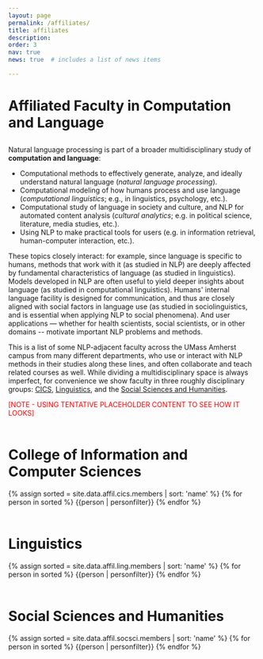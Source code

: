 ```yaml
---
layout: page
permalink: /affiliates/
title: affiliates
description:
order: 3
nav: true
news: true  # includes a list of news items

---
```



<h1 style="padding-bottom:10px">Affiliated Faculty in Computation and Language</h1>

<p>
Natural language processing is part of a broader multidisciplinary study of <b>computation and language</b>: 
</p>

<ul>
  <li>Computational methods to effectively generate, analyze, and ideally understand natural language (<i>natural language processing</i>).</li>
  <li>Computational modeling of how humans process and use language (<i>computational linguistics</i>; e.g., in linguistics, psychology, etc.).</li>
  <li>Computational study of language in society and culture, and NLP for automated content analysis (<i>cultural analytics</i>; e.g. in political science, literature, media studies, etc.).</li>
  <li>Using NLP to make practical tools for users (e.g. in information retrieval, human-computer interaction, etc.).</li>
</ul>

<p>These topics closely interact: for example, since language is specific to humans, methods that work with it (as studied in NLP) are deeply affected by fundamental characteristics of language (as studied in linguistics). Models developed in NLP are often useful to yield deeper insights about language (as studied in computational linguistics). 
Humans' internal language facility is designed for communication, and thus are closely aligned with social factors in language use (as studied in sociolinguistics, and is essential when applying NLP to social phenomena). And user applications — whether for health scientists, social scientists, or in other domains -- motivate important NLP problems and methods.

<p>This is a list of some NLP-adjacent faculty across the UMass Amherst campus from many different departments, who use or interact with NLP methods in their studies along these lines, and often collaborate and teach related courses as well.
While dividing a multidisciplinary space is always imperfect, for convenience
we show faculty in three roughly disciplinary groups:
<a href="#cics">CICS</a>,
<a href="#ling">Linguistics</a>, and 
the <a href="#socsci">Social Sciences and Humanities</a>.
</p>

<div style="color:red">[NOTE - USING TENTATIVE PLACEHOLDER CONTENT TO SEE HOW IT LOOKS]</div>


<a name="cics"></a>
<h1 style="padding-top: 20px">College of Information and Computer Sciences</h1>
<div class="row">
{% assign sorted = site.data.affil.cics.members | sort: 'name' %}
{% for person in sorted %}
  {{person | personfilter}}
{% endfor %}
</div>

<a name="ling"></a>
<h1 style="padding-top: 20px">Linguistics</h1>
<div class="row">
{% assign sorted = site.data.affil.ling.members | sort: 'name' %}
{% for person in sorted %}
  {{person | personfilter}}
{% endfor %}
</div>

<a name="socsci"></a>
<h1 style="padding-top: 20px">Social Sciences and Humanities</h1>
<div class="row">
{% assign sorted = site.data.affil.socsci.members | sort: 'name' %}
{% for person in sorted %}
  {{person | personfilter}}
{% endfor %}
</div>

